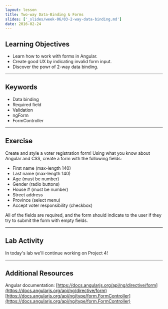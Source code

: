 ```yaml
---
layout: lesson
title: Two-way Data-Binding & Forms
slides: ['_slides/week-06/03-2-way-data-binding.md']
date: 2016-02-24
---
```


## Learning Objectives

- Learn how to work with forms in Angular.
- Create good UX by indicating invalid form input.
- Discover the powr of 2-way data binding.

---

## Keywords

- Data binding
- Required field
- Validation
- ngForm
- FormController

---

## Exercise

Create and style a voter registration form!
Using what you know about Angular and CSS, create a form with the following fields:

- First name (max-length 140)
- Last name (max-length 140)
- Age (must be number)
- Gender (radio buttons)
- House # (must be number)
- Street address
- Province (select menu)
- Accept voter responsibility (checkbox)

All of the fields are required, and the form should indicate to the user if they try to submit the form with empty fields.

---

## Lab Activity

In today's lab we'll continue working on Project 4!

---

## Additional Resources

Angular documentation:
[https://docs.angularjs.org/api/ng/directive/form](https://docs.angularjs.org/api/ng/directive/form)
[https://docs.angularjs.org/api/ng/type/form.FormController](https://docs.angularjs.org/api/ng/type/form.FormController)
